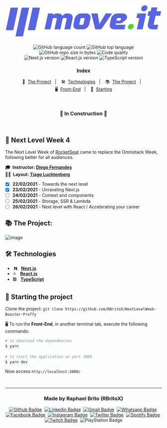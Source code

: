 <h1 align="center">
  <img src="./public/logo-full.svg" alt="moveit" width="500px" />
</h1>

<p align="center">
  <img alt="GitHub language count" src="https://img.shields.io/github/languages/count/rbritox/NextLevelWeek-MoveIt?color=yellow">

  <img alt="GitHub top language" src="https://img.shields.io/github/languages/top/rbritox/NextLevelWeek-MoveIt?color=yellow">

  <img alt="GitHub repo size in bytes" src="https://img.shields.io/github/repo-size/rbritox/NextLevelWeek-MoveIt?color=yellow">

  <img alt="Code quality" src="https://api.codacy.com/project/badge/Grade/76f70dac6eb8494aa3f9b3cc6e6102dc">

  <br>

  <img alt="Next.js version" src="https://img.shields.io/badge/Next.js-v10.0.7-000000?style=flat&logoColor=next.js&logo=next.js">

  <img alt="React.js version" src="https://img.shields.io/badge/React.js-v17.0.1-60dafb?style=flat&logoColor=60dafb&logo=react">

  <img alt="TypeScript version" src="https://img.shields.io/badge/TypeScript-v4.1.5-007acc?style=flat&logoColor=007acc&logo=typescript">
</p>

<h3 align="center">
  Index
</h3>

<p align="center">
  📝&nbsp; <a href="#-about-the-project">The Project</a>&nbsp;&nbsp;&nbsp;|&nbsp;&nbsp;&nbsp;
  🛠&nbsp; <a href="#-technologies">Technologies</a>&nbsp;&nbsp;&nbsp;|&nbsp;&nbsp;&nbsp;
  📚&nbsp; <a href="#%EF%B8%8F-the-project">The Project</a>&nbsp;&nbsp;&nbsp;|&nbsp;&nbsp;&nbsp;<br>
  🖥&nbsp; <a href="#-front-end">Front-End</a>&nbsp;&nbsp;&nbsp;|&nbsp;&nbsp;&nbsp;
  🏁&nbsp; <a href="#-starting-the-project">Starting</a>
</p>

<br>

<h3 align="center">
  🚧 In Construction 🚧
</h3>

<br>

## 🚀 Next Level Week 4

The Next Level Week of [RocketSeat](https://rocketseat.com.br/) came to replace the Omnistack Week, following better for all audiences.

**🎓&nbsp; Instructor: [Diego Fernandes](https://www.linkedin.com/in/diego-schell-fernandes/)**<br>
**✍🏼&nbsp; Layout: [Tiago Luchtenberg](https://www.linkedin.com/in/tiago-luchtenberg-0b9a3b97/)**<br>

- [x] **22/02/2021** - Towards the next level
- [x] **23/02/2021** - Unraveling Next.js
- [ ] **24/02/2021** - Context and components
- [ ] **25/02/2021** - Storage, SSR & Lambda
- [ ] **26/02/2021** - Next level with React / Accelerating your career

## 📚 The Project:

![image](https://user-images.githubusercontent.com/34657005/108902912-6fed5d00-75fb-11eb-941a-5e7dd49234d9.png)

## 🛠 Technologies

- &nbsp;𝗡 &nbsp; **[Next.js](https://nextjs.org/)**
- ⚛️&nbsp;&nbsp; **[React.js](https://reactjs.org/)**
- 🟪&nbsp;&nbsp; **[TypeScript](https://www.typescriptlang.org/)**

## 🏁 Starting the project

Clone the project: `git clone https://github.com/RBritoX/NextLevelWeek-Booster-Proffy`

🖥 To run the **Front-End**, in another terminal tab, execute the following commands:

```zsh
# to download the dependencies
$ yarn

# to start the application on port 3000
$ yarn dev
```

Now access `http://localhost:3000/`

<br>

---

<h3 align="center">
  Made by Raphael Brito (RBritoX)
</h3>

<div align="center">

[![Github Badge](https://img.shields.io/badge/-Github-242A2D?style=flat&logo=Github&logoColor=white&link=https://github.com/RBritoX)](https://github.com/RBritoX)&nbsp;
[![Linkedin Badge](https://img.shields.io/badge/-LinkedIn-0077B5?style=flat&logo=Linkedin&logoColor=white&link=https://www.linkedin.com/in/nykollemalone)](https://www.linkedin.com/in/raphaellbrito/)&nbsp;
[![Gmail Badge](https://img.shields.io/badge/-Gmail-c5392a?style=flat&logo=Gmail&logoColor=white&link=mailto:rbritox.js@gmail.com)](mailto:rbritox.js@gmail.com)&nbsp;
[![Whatsapp Badge](https://img.shields.io/badge/-Whatsapp-2DB540?style=flat&labelColor=whatsapp&logo=whatsapp&logoColor=white&link=https://api.whatsapp.com/send?phone=5511994661413&text=Olá%20Raphael!%20Vi%20seu%20perfil%20no%20Github%20e%20gostaria%20de%20entrar%20em%20contato%20com%20você)](https://api.whatsapp.com/send?phone=5511994661413&text=Olá%20Raphael!%20Vi%20seu%20perfil%20no%20Github%20e%20gostaria%20de%20entrar%20em%20contato%20com%20você)&nbsp;
[![Facebook Badge](https://img.shields.io/badge/-Facebook-1778F2?style=flat&logo=Facebook&logoColor=white&link=https://www.facebook.com/RaphaBrito)](https://www.facebook.com/RaphaBrito)&nbsp;
[![Instagram Badge](https://img.shields.io/badge/-Instagram-BF008C?style=flat&logo=Instagram&logoColor=white&link=https://www.instagram.com/raphaellbrito)](https://www.instagram.com/raphaellbrito)&nbsp;
[![Twitter Badge](https://img.shields.io/badge/-Twitter-00acee?style=flat&logo=Twitter&logoColor=white&link=https://twitter.com/RaphaelBritoX)](https://twitter.com/RaphaelBritoX)&nbsp;
[![Spotify Badge](https://img.shields.io/badge/-Spotify-1ED561?style=flat&logo=Spotify&logoColor=white&link=https://open.spotify.com/user/raphaellbrito?si=_qP5ahrUS0aMlgefqAKJAg)](https://open.spotify.com/user/raphaellbrito?si=_qP5ahrUS0aMlgefqAKJAg)&nbsp;
[![Twitch Badge](https://img.shields.io/badge/-Twitch-9146FF?style=flat&logo=Twitch&logoColor=white&link=https://www.twitch.tv/rbritox_d20)](https://www.twitch.tv/rbritox_d20)&nbsp;
![PlayStation Badge](https://img.shields.io/badge/-PSN:_RBritoX-1057A1?style=flat&logo=PlayStation&logoColor=white)

</div>
